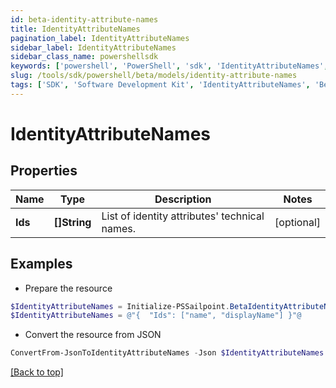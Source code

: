 ```yaml
---
id: beta-identity-attribute-names
title: IdentityAttributeNames
pagination_label: IdentityAttributeNames
sidebar_label: IdentityAttributeNames
sidebar_class_name: powershellsdk
keywords: ['powershell', 'PowerShell', 'sdk', 'IdentityAttributeNames', 'BetaIdentityAttributeNames'] 
slug: /tools/sdk/powershell/beta/models/identity-attribute-names
tags: ['SDK', 'Software Development Kit', 'IdentityAttributeNames', 'BetaIdentityAttributeNames']
---
```



# IdentityAttributeNames

## Properties

Name | Type | Description | Notes
------------ | ------------- | ------------- | -------------
**Ids** | **[]String** | List of identity attributes' technical names. | [optional] 

## Examples

- Prepare the resource
```powershell
$IdentityAttributeNames = Initialize-PSSailpoint.BetaIdentityAttributeNames  -Ids [name, displayName]
$IdentityAttributeNames = @"{  "Ids": ["name", "displayName"] }"@
```

- Convert the resource from JSON
```powershell
ConvertFrom-JsonToIdentityAttributeNames -Json $IdentityAttributeNames
```


[[Back to top]](#) 


